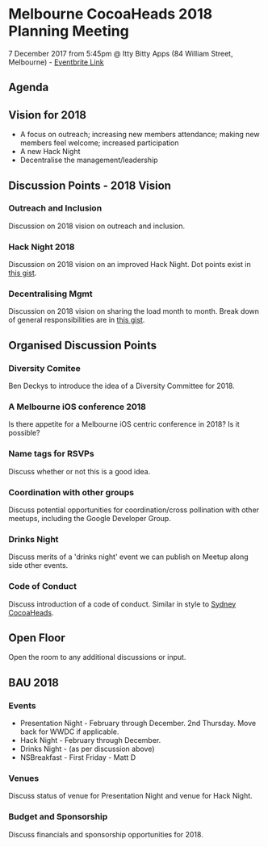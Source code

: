 # Melbourne CocoaHeads 2018 Planning Meeting

7 December 2017 from 5:45pm @ Itty Bitty Apps (84 William Street, Melbourne) - [Eventbrite Link][3]

## Agenda

## Vision for 2018

- A focus on outreach; increasing new members attendance; making new members feel welcome; increased participation
- A new Hack Night
- Decentralise the management/leadership

## Discussion Points - 2018 Vision

### Outreach and Inclusion

Discussion on 2018 vision on outreach and inclusion.

### Hack Night 2018

Discussion on 2018 vision on an improved Hack Night. Dot points exist in [this gist][1].

### Decentralising Mgmt

Discussion on 2018 vision on sharing the load month to month. Break down of general responsibilities are in [this gist][1].

## Organised Discussion Points

### Diversity Comitee

Ben Deckys to introduce the idea of a Diversity Committee for 2018.

### A Melbourne iOS conference 2018

Is there appetite for a Melbourne iOS centric conference in 2018? Is it possible?

### Name tags for RSVPs

Discuss whether or not this is a good idea.

### Coordination with other groups

Discuss potential opportunities for coordination/cross pollination with other meetups, including the Google Developer Group.

### Drinks Night

Discuss merits of a 'drinks night' event we can publish on Meetup along side other events.

### Code of Conduct

Discuss introduction of a code of conduct. Similar in style to [Sydney CocoaHeads][2].

## Open Floor

Open the room to any additional discussions or input.

## BAU 2018

### Events

- Presentation Night - February through December. 2nd Thursday. Move back for WWDC if applicable.
- Hack Night - February through December.
- Drinks Night - (as per discussion above)
- NSBreakfast - First Friday - Matt D

### Venues

Discuss status of venue for Presentation Night and venue for Hack Night.

### Budget and Sponsorship

Discuss financials and sponsorship opportunities for 2018.


[1]: https://gist.github.com/jessedc/3ae72609e53c0dc627711494d72bbfc0
[2]: http://www.sydneycocoaheads.com/policies/#code_of_conduct
[3]: https://www.eventbrite.com.au/e/melbourne-coocaheads-2018-planning-session-tickets-40313078503
